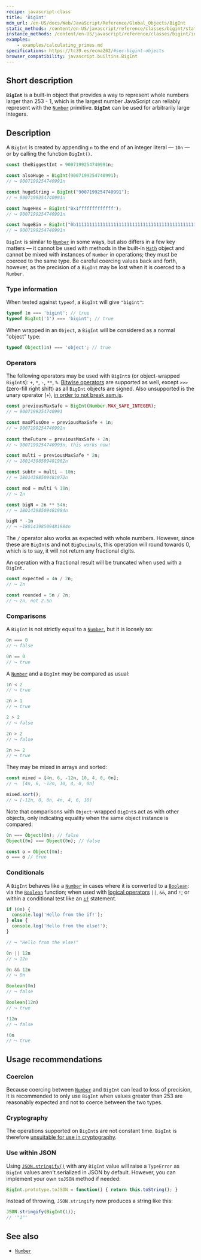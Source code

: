 ```yaml
---
recipe: javascript-class
title: 'BigInt'
mdn_url: /en-US/docs/Web/JavaScript/Reference/Global_Objects/BigInt
static_methods: /content/en-US/javascript/reference/classes/bigint/static_methods
instance_methods: /content/en-US/javascript/reference/classes/bigint/instance_methods
examples:
    - examples/calculating_primes.md
specifications: https://tc39.es/ecma262/#sec-bigint-objects
browser_compatibility: javascript.builtins.BigInt
---
```


## Short description

**`BigInt`** is a built-in object that provides a way to represent whole numbers larger than 253 - 1, which is the largest number JavaScript can reliably represent with the [`Number`](/en-US/docs/Web/JavaScript/Reference/Global_Objects/Number) primitive. **`BigInt`** can be used for arbitrarily large integers.

## Description

A `BigInt` is created by appending `n` to the end of an integer literal — `10n` — or by calling the function `BigInt()`.

```js
const theBiggestInt = 9007199254740991n;

const alsoHuge = BigInt(9007199254740991);
// ↪ 9007199254740991n

const hugeString = BigInt("9007199254740991");
// ↪ 9007199254740991n

const hugeHex = BigInt("0x1fffffffffffff");
// ↪ 9007199254740991n

const hugeBin = BigInt("0b11111111111111111111111111111111111111111111111111111");
// ↪ 9007199254740991n
```

`BigInt` is similar to [`Number`](/en-US/docs/Web/JavaScript/Reference/Global_Objects/Number) in some ways, but also differs in a few key matters — it cannot be used with methods in the built-in [`Math`](/en-US/docs/Web/JavaScript/Reference/Global_Objects/Math) object and cannot be mixed with instances of `Number` in operations; they must be coerced to the same type. Be careful coercing values back and forth, however, as the precision of a `BigInt` may be lost when it is coerced to a `Number`.

### Type information

When tested against `typeof`, a `BigInt` will give `"bigint"`:

```js
typeof 1n === 'bigint'; // true
typeof BigInt('1') === 'bigint'; // true
```

When wrapped in an `Object`, a `BigInt` will be considered as a normal "object" type:

```js
typeof Object(1n) === 'object'; // true
```

### Operators

The following operators may be used with `BigInt`s (or object-wrapped `BigInt`s): `+`, `*`, `-`, `**`, `%`. [Bitwise operators](/en-US/docs/Web/JavaScript/Reference/Operators/Bitwise_Operators) are supported as well, except `>>>` (zero-fill right shift) as all `BigInt` objects are signed. Also unsupported is the unary operator (`+`), [in order to not break asm.js](https://github.com/tc39/proposal-bigint/blob/master/ADVANCED.md#dont-break-asmjs).

```js
const previousMaxSafe = BigInt(Number.MAX_SAFE_INTEGER);
// ↪ 9007199254740991

const maxPlusOne = previousMaxSafe + 1n;
// ↪ 9007199254740992n
 
const theFuture = previousMaxSafe + 2n;
// ↪ 9007199254740993n, this works now!

const multi = previousMaxSafe * 2n;
// ↪ 18014398509481982n

const subtr = multi – 10n;
// ↪ 18014398509481972n

const mod = multi % 10n;
// ↪ 2n

const bigN = 2n ** 54n;
// ↪ 18014398509481984n

bigN * -1n
// ↪ –18014398509481984n
```

The `/` operator also works as expected with whole numbers. However, since these are `BigInt`s and not `BigDecimal`s, this operation will round towards 0, which is to say, it will not return any fractional digits.

An operation with a fractional result will be truncated when used with a `BigInt.`

```js
const expected = 4n / 2n;
// ↪ 2n

const rounded = 5n / 2n;
// ↪ 2n, not 2.5n
```

### Comparisons

A `BigInt` is not strictly equal to a [`Number`](/en-US/docs/Web/JavaScript/Reference/Global_Objects/Number), but it is loosely so:

```js
0n === 0
// ↪ false

0n == 0
// ↪ true
```

A [`Number`](/en-US/docs/Web/JavaScript/Reference/Global_Objects/Number) and a `BigInt` may be compared as usual:

```js
1n < 2
// ↪ true

2n > 1
// ↪ true

2 > 2
// ↪ false

2n > 2
// ↪ false

2n >= 2
// ↪ true
```

They may be mixed in arrays and sorted:

```js
const mixed = [4n, 6, -12n, 10, 4, 0, 0n];
// ↪  [4n, 6, -12n, 10, 4, 0, 0n]

mixed.sort();
// ↪ [-12n, 0, 0n, 4n, 4, 6, 10]
```

Note that comparisons with `Object`-wrapped `BigInt`s act as with other objects, only indicating equality when the same object instance is compared:

```js
0n === Object(0n); // false
Object(0n) === Object(0n); // false

const o = Object(0n);
o === o // true
```

### Conditionals

A `BigInt` behaves like a [`Number`](/en-US/docs/Web/JavaScript/Reference/Global_Objects/Number) in cases where it is converted to a [`Boolean`](/en-US/docs/Web/JavaScript/Reference/Global_Objects/Boolean): via the [`Boolean`](/en-US/docs/Web/JavaScript/Reference/Global_Objects/Boolean) function; when used with [logical operators](/en-US/docs/Web/JavaScript/Reference/Operators/Logical_Operators) `||`, `&&`, and `!`; or within a conditional test like an [`if`](/en-US/docs/Web/JavaScript/Reference/Statements/if...else) statement.

```js
if (0n) {
  console.log('Hello from the if!');
} else {
  console.log('Hello from the else!');
}

// ↪ "Hello from the else!"

0n || 12n
// ↪ 12n

0n && 12n
// ↪ 0n

Boolean(0n)
// ↪ false

Boolean(12n)
// ↪ true

!12n
// ↪ false

!0n
// ↪ true
```

## Usage recommendations

### Coercion

Because coercing between [`Number`](/en-US/docs/Web/JavaScript/Reference/Global_Objects/Number) and `BigInt` can lead to loss of precision, it is recommended to only use `BigInt` when values greater than 253 are reasonably expected and not to coerce between the two types.

### Cryptography

The operations supported on `BigInt`s are not constant time. `BigInt` is therefore [unsuitable for use in cryptography](https://www.chosenplaintext.ca/articles/beginners-guide-constant-time-cryptography.html).

### Use within JSON

Using [`JSON.stringify()`](/en-US/docs/Web/JavaScript/Reference/Global_Objects/JSON/stringify) with any `BigInt` value will raise a `TypeError` as `BigInt` values aren't serialized in JSON by default. However, you can implement your own `toJSON` method if needed:

```js
BigInt.prototype.toJSON = function() { return this.toString(); }
```

Instead of throwing, `JSON.stringify` now produces a string like this:

```js
JSON.stringify(BigInt(1));
// '"1"'
```

## See also

-   [`Number`](/en-US/docs/Web/JavaScript/Reference/Global_Objects/Number)
